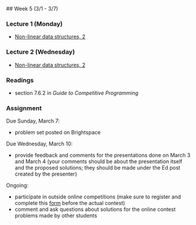 <div class="week">

<div class="week_heading" markdown="1">
## Week 5 (3/1 - 3/7)
</div>

<div class="column_materials"  markdown="1">

### Lecture 1 (Monday)

- [Non-linear data structures, 2](slides/05-non-linear-ds_2.html)

### Lecture 2 (Wednesday)

- [Non-linear data structures, 2](slides/05-non-linear-ds_2.html)


### Readings

- section 7.6.2 in _Guide to Competitive Programming_

</div>

<div class="column_assign"  markdown="1">


### Assignment

Due Sunday, March 7:
- problem set posted on Brightspace

Due Wednesday, March 10:
- provide feedback and comments for the presentations done on March 3 and March 4
(your comments should be about the presentation itself and the proposed solutions;
they should be made under the Ed post created by the presenter)


Ongoing:
- participate in outside online competitions (make sure to register and complete
this [form](https://forms.gle/h4Lb5faESmUsUybE8) before the actual contest)
- comment and ask questions about solutions for the online contest problems made by other students




</div>
</div>
